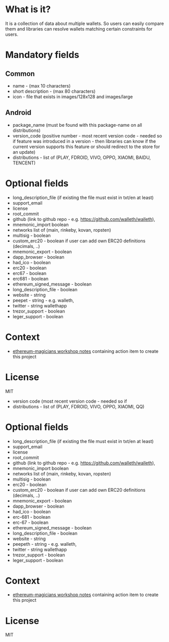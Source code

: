 # What is it?

It is a collection of data about multiple wallets. So users can easily compare them and libraries can resolve wallets matching certain constraints for users.

# Mandatory fields
## Common

 * name - (max 10 characters)
 * short description - (max 80 characters)
 * icon - file that exists in images/128x128 and images/large

## Android

 * package_name (must be found with this package-name on all distributions)
 * version_code (positive number - most recent version code - needed so if feature was introduced in a version - then libraries can know if the current version supports this feature or should redirect to the store for an update)
 * distributions - list of (PLAY, FDROID, VIVO, OPPO, XIAOMI, BAIDU, TENCENT)

# Optional fields

 * long_description_file (if existing the file must exist in txt/en at least)
 * support_email
 * license
 * root_commit
 * github (link to github repo - e.g. https://github.com/walleth/walleth),
 * mnemonic_import boolean
 * networks list of (main, rinkeby, kovan, ropsten)
 * multisig - boolean
 * custom_erc20 - boolean if user can add own ERC20 definitions (decimals, ..)
 * mnemonic_export - boolean
 * dapp_browser - boolean
 * had_ico - boolean
 * erc20 - boolean
 * erc67 - boolean
 * erc681 - boolean
 * ethereum_signed_message - boolean
 * long_description_file - boolean
 * website - string
 * peepet - string - e.g. walleth,
 * twitter - string wallethapp
 * trezor_support  - boolean
 * leger_support  - boolean
 
# Context

 * [ethereum-magicians workshop notes](https://ethereum-magicians.org/t/notes-fom-the-wallet-workshop-at-web3-ux-unconference-in-berlin/1292) containing action item to create this project

# License

MIT
 * version code (most recent version code - needed so if 
 * distributions - list of (PLAY, FDROID, VIVO, OPPO, XIAOMI, QQ)

# Optional fields

 * long_description_file (if existing the file must exist in txt/en at least)
 * support_email
 * license
 * root_commit
 * github (link to github repo - e.g. https://github.com/walleth/walleth),
 * mnemonic_import boolean
 * networks list of (main, rinkeby, kovan, ropsten)
 * multisig - boolean
 * erc20 - boolean
 * custom_erc20 - boolean if user can add own ERC20 definitions (decimals, ..)
 * mnemonic_export - boolean
 * dapp_browser - boolean
 * had_ico  - boolean
 * erc-681  - boolean
 * erc-67  - boolean
 * ethereum_signed_message  - boolean
 * long_description_file  - boolean
 * website - string
 * peepeth - string - e.g. walleth,
 * twitter - string wallethapp
 * trezor_support  - boolean
 * leger_support  - boolean
 
# Context

 * [ethereum-magicians workshop notes](https://ethereum-magicians.org/t/notes-fom-the-wallet-workshop-at-web3-ux-unconference-in-berlin/1292) containing action item to create this project

# License

MIT
